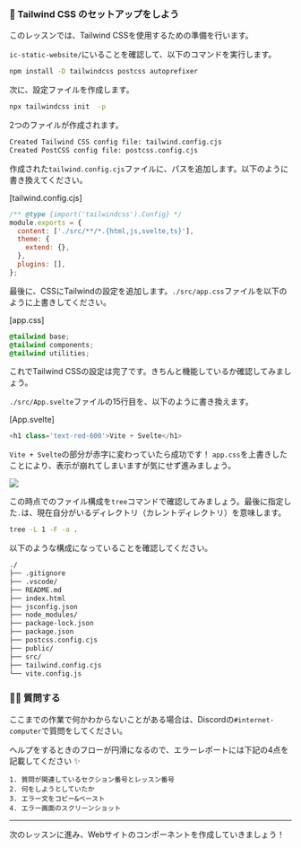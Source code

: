### 🍃 Tailwind CSS のセットアップをしよう

このレッスンでは、Tailwind CSSを使用するための準備を行います。

`ic-static-website/`にいることを確認して、以下のコマンドを実行します。

```bash
npm install -D tailwindcss postcss autoprefixer
```

次に、設定ファイルを作成します。

```bash
npx tailwindcss init  -p
```

2つのファイルが作成されます。

```bash
Created Tailwind CSS config file: tailwind.config.cjs
Created PostCSS config file: postcss.config.cjs
```

作成された`tailwind.config.cjs`ファイルに、パスを追加します。以下のように書き換えてください。

[tailwind.config.cjs]

```javascript
/** @type {import('tailwindcss').Config} */
module.exports = {
  content: ['./src/**/*.{html,js,svelte,ts}'],
  theme: {
    extend: {},
  },
  plugins: [],
};
```

最後に、CSSにTailwindの設定を追加します。`./src/app.css`ファイルを以下のように上書きしてください。

[app.css]

```css
@tailwind base;
@tailwind components;
@tailwind utilities;
```

これでTailwind CSSの設定は完了です。きちんと機能しているか確認してみましょう。

`./src/App.svelte`ファイルの15行目を、以下のように書き換えます。

[App.svelte]

```javascript
<h1 class='text-red-600'>Vite + Svelte</h1>
```

`Vite + Svelte`の部分が赤字に変わっていたら成功です！
`app.css`を上書きしたことにより、表示が崩れてしまいますが気にせず進みましょう。

![](/public/images/ICP-Static-Site/section-2/2_2_1.png)

この時点でのファイル構成を`tree`コマンドで確認してみましょう。最後に指定した`.`は、現在自分がいるディレクトリ（カレントディレクトリ）を意味します。

```bash
tree -L 1 -F -a .
```

以下のような構成になっていることを確認してください。

```bash
./
├── .gitignore
├── .vscode/
├── README.md
├── index.html
├── jsconfig.json
├── node_modules/
├── package-lock.json
├── package.json
├── postcss.config.cjs
├── public/
├── src/
├── tailwind.config.cjs
└── vite.config.js
```

### 🙋‍♂️ 質問する

ここまでの作業で何かわからないことがある場合は、Discordの`#internet-computer`で質問をしてください。

ヘルプをするときのフローが円滑になるので、エラーレポートには下記の4点を記載してください ✨

```
1. 質問が関連しているセクション番号とレッスン番号
2. 何をしようとしていたか
3. エラー文をコピー&ペースト
4. エラー画面のスクリーンショット
```

---

次のレッスンに進み、Webサイトのコンポーネントを作成していきましょう！
